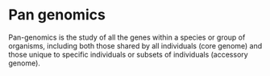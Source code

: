 # Pan genomics 
Pan-genomics is the study of all the genes within a species or group of organisms, including both those shared by all individuals (core genome) and those unique to specific individuals or subsets of individuals (accessory genome).         
